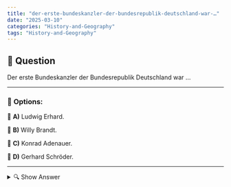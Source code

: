```yaml
---
title: "der-erste-bundeskanzler-der-bundesrepublik-deutschland-war-…"
date: "2025-03-10"
categories: "History-and-Geography"
tags: "History-and-Geography"
---
```


## 📌 **Question**

Der erste Bundeskanzler der Bundesrepublik Deutschland war …



---

### 📝 **Options:**

🔘 **A)** Ludwig Erhard.

🔘 **B)** Willy Brandt.

🔘 **C)** Konrad Adenauer.

🔘 **D)** Gerhard Schröder.

---

<details>
  <summary>🔍 Show Answer</summary>

  <p>
💡  <b>Correct Answer:</b>  c
  </p>
  <p>
    📖<b>Explanation:</b>
    After World War II, Germany was divided into East and West, leading to the establishment of the Federal Republic of Germany (West Germany) in 1949. The head of government in West Germany holds the title of Bundeskanzler (Federal Chancellor). The first Bundeskanzler played a crucial role in rebuilding the nation, fostering economic recovery, and integrating West Germany into Western political and economic structures. Understanding the early leadership helps in appreciating Germany's post-war history and political development.

**Answer:** c: Konrad Adenauer.
  </p>
</details>
